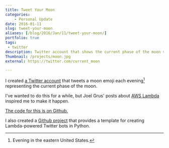 ```yaml
---
title: Tweet Your Moon
categories:
    - Personal Update
date: 2016-01-11
slug: tweet-your-moon
aliases: [/blog/2016/Jan/11/tweet-your-moon/]
portfolio: true
tags:
 - twitter
description: Twitter account that shows the current phase of the moon via emojis.
Thumbnail: /projects/moon.jpg
external: https://twitter.com/current_moon

---
```


I created [a Twitter account](https://twitter.com/current_moon) that tweets a moon emoji each evening[^evening] representing the current phase of the moon.

I've wanted to do this for a while, but Joel Grus' posts about [AWS Lambda](https://github.com/joelgrus/polyglot-twitter-bot) inspired me to make it happen.

[The code for this is on Github.](https://github.com/tdhopper/moon)

I also created a [Github project](https://github.com/tdhopper/tau) that provides a template for creating Lambda-powered Twitter bots in Python.


[^evening]: Evening in the eastern United States.
